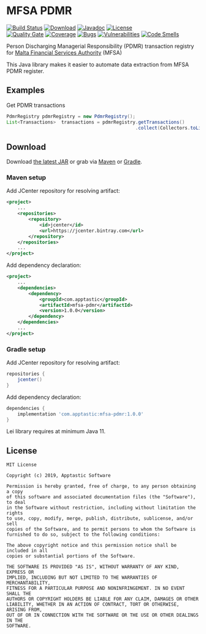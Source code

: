 MFSA PDMR
=============================

[![Build Status](https://travis-ci.org/w3stling/mfsa-pdmr.svg?branch=master)](https://travis-ci.org/w3stling/mfsa-pdmr)
[![Download](https://api.bintray.com/packages/apptastic/maven-repo/mfsa-pdmr/images/download.svg)](https://bintray.com/apptastic/maven-repo/mfsa-pdmr/_latestVersion)
[![Javadoc](https://img.shields.io/badge/javadoc-1.0.0-blue.svg)](https://w3stling.github.io/mfsa-pdmr/javadoc/1.0.0)
[![License](http://img.shields.io/:license-MIT-blue.svg?style=flat-round)](http://apptastic-software.mit-license.org)   
[![Quality Gate](https://sonarcloud.io/api/project_badges/measure?project=com.apptastic%3Amfsa-pdmr&metric=alert_status)](https://sonarcloud.io/dashboard?id=com.apptastic%3Amfsa-pdmr)
[![Coverage](https://sonarcloud.io/api/project_badges/measure?project=com.apptastic%3Amfsa-pdmr&metric=coverage)](https://sonarcloud.io/component_measures?id=com.apptastic%3Amfsa-pdmr&metric=Coverage)
[![Bugs](https://sonarcloud.io/api/project_badges/measure?project=com.apptastic%3Amfsa-pdmr&metric=bugs)](https://sonarcloud.io/component_measures?id=com.apptastic%3Amfsa-pdmr&metric=bugs)
[![Vulnerabilities](https://sonarcloud.io/api/project_badges/measure?project=com.apptastic%3Amfsa-pdmr&metric=vulnerabilities)](https://sonarcloud.io/component_measures?id=com.apptastic%3Amfsa-pdmr&metric=vulnerabilities)
[![Code Smells](https://sonarcloud.io/api/project_badges/measure?project=com.apptastic%3Amfsa-pdmr&metric=code_smells)](https://sonarcloud.io/component_measures?id=com.apptastic%3Amfsa-pdmr&metric=code_smells)

Person Discharging Managerial Responsibility (PDMR) transaction registry for [Malta Financial Services Authority][1] (MFSA)

This Java library makes it easier to automate data extraction from MFSA PDMR register.

Examples
--------
Get PDMR transactions
```java
PdmrRegistry pdmrRegistry = new PdmrRegistry();
List<Transactions>  transactions = pdmrRegistry.getTransactions()
                                               .collect(Collectors.toList());
```


Download
--------

Download [the latest JAR][2] or grab via [Maven][3] or [Gradle][4].

### Maven setup
Add JCenter repository for resolving artifact:
```xml
<project>
    ...
    <repositories>
        <repository>
            <id>jcenter</id>
            <url>https://jcenter.bintray.com</url>
        </repository>
    </repositories>
    ...
</project>
```

Add dependency declaration:
```xml
<project>
    ...
    <dependencies>
        <dependency>
            <groupId>com.apptastic</groupId>
            <artifactId>mfsa-pdmr</artifactId>
            <version>1.0.0</version>
        </dependency>
    </dependencies>
    ...
</project>
```

### Gradle setup
Add JCenter repository for resolving artifact:
```groovy
repositories {
    jcenter()
}
```

Add dependency declaration:
```groovy
dependencies {
    implementation 'com.apptastic:mfsa-pdmr:1.0.0'
}
```

Lei library requires at minimum Java 11.

License
-------

    MIT License
    
    Copyright (c) 2019, Apptastic Software
    
    Permission is hereby granted, free of charge, to any person obtaining a copy
    of this software and associated documentation files (the "Software"), to deal
    in the Software without restriction, including without limitation the rights
    to use, copy, modify, merge, publish, distribute, sublicense, and/or sell
    copies of the Software, and to permit persons to whom the Software is
    furnished to do so, subject to the following conditions:
    
    The above copyright notice and this permission notice shall be included in all
    copies or substantial portions of the Software.
    
    THE SOFTWARE IS PROVIDED "AS IS", WITHOUT WARRANTY OF ANY KIND, EXPRESS OR
    IMPLIED, INCLUDING BUT NOT LIMITED TO THE WARRANTIES OF MERCHANTABILITY,
    FITNESS FOR A PARTICULAR PURPOSE AND NONINFRINGEMENT. IN NO EVENT SHALL THE
    AUTHORS OR COPYRIGHT HOLDERS BE LIABLE FOR ANY CLAIM, DAMAGES OR OTHER
    LIABILITY, WHETHER IN AN ACTION OF CONTRACT, TORT OR OTHERWISE, ARISING FROM,
    OUT OF OR IN CONNECTION WITH THE SOFTWARE OR THE USE OR OTHER DEALINGS IN THE
    SOFTWARE.


[1]: https://www.mfsa.mt
[2]: https://bintray.com/apptastic/maven-repo/mfsa-pdmr/_latestVersion
[3]: https://maven.apache.org
[4]: https://gradle.org